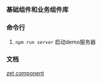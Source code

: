 ### 基础组件和业务组件库

### 命令行
1. `npm run server` 启动demo服务器

### 文档
[zet component](https://9-web.github.io/zet-component/#/)